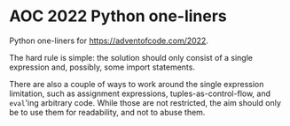 # AOC 2022 Python one-liners

Python one-liners for https://adventofcode.com/2022.

The hard rule is simple: the solution should only consist of a single expression and, possibly, some import statements.

There are also a couple of ways to work around the single expression limitation, such as assignment expressions, tuples-as-control-flow, and `eval`'ing arbitrary code. While those are not restricted, the aim should only be to use them for readability, and not to abuse them.


